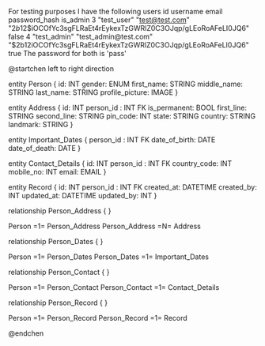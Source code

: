 For testing purposes
I have the following users
id  username    email   password_hash   is_admin
3	"test_user"	"test@test.com"	"$2b$12$iOCOfYc3sgFLRaEt4rEykexTzGWRlZ0C3OJqp/gLEoRoAFeLI0JQ6"	false
4	"test_admin"	"test_admin@test.com"	"$2b$12$iOCOfYc3sgFLRaEt4rEykexTzGWRlZ0C3OJqp/gLEoRoAFeLI0JQ6"	true
The password for both is 'pass'

@startchen
left to right direction

entity Person {
id: INT
gender: ENUM
first_name: STRING
middle_name: STRING
last_name: STRING
profile_picture: IMAGE
}

entity Address {
id: INT
person_id : INT FK
is_permanent: BOOL
first_line: STRING
second_line: STRING
pin_code: INT
state: STRING
country: STRING
landmark: STRING
}

entity Important_Dates {
person_id : INT FK
date_of_birth: DATE 
date_of_death: DATE
}

entity Contact_Details {
id: INT
person_id : INT FK
country_code: INT
mobile_no: INT
email: EMAIL
}

entity Record {
id: INT
person_id : INT FK
created_at: DATETIME
created_by: INT
updated_at: DATETIME
updated_by: INT
}

relationship Person_Address {
}

Person =1= Person_Address
Person_Address =N= Address

relationship Person_Dates {
}

Person =1= Person_Dates
Person_Dates =1= Important_Dates

relationship Person_Contact {
}

Person =1= Person_Contact
Person_Contact =1= Contact_Details

relationship Person_Record {
}

Person =1= Person_Record 
Person_Record =1= Record 


@endchen
